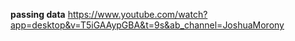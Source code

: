 **passing data**
https://www.youtube.com/watch?app=desktop&v=T5iGAAypGBA&t=9s&ab_channel=JoshuaMorony
